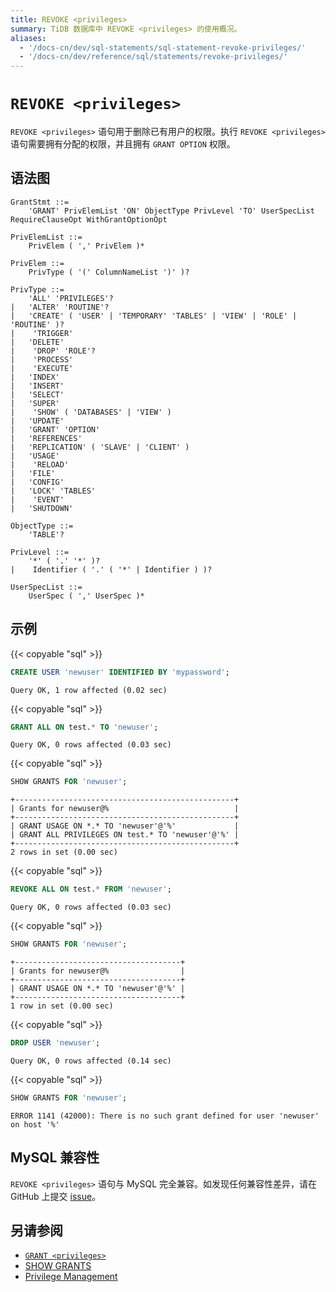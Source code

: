 ```yaml
---
title: REVOKE <privileges>
summary: TiDB 数据库中 REVOKE <privileges> 的使用概况。
aliases:
  - '/docs-cn/dev/sql-statements/sql-statement-revoke-privileges/'
  - '/docs-cn/dev/reference/sql/statements/revoke-privileges/'
---
```


# `REVOKE <privileges>`

`REVOKE <privileges>` 语句用于删除已有用户的权限。执行 `REVOKE <privileges>` 语句需要拥有分配的权限，并且拥有 `GRANT OPTION` 权限。

## 语法图

```ebnf+diagram
GrantStmt ::=
    'GRANT' PrivElemList 'ON' ObjectType PrivLevel 'TO' UserSpecList RequireClauseOpt WithGrantOptionOpt

PrivElemList ::=
    PrivElem ( ',' PrivElem )*

PrivElem ::=
    PrivType ( '(' ColumnNameList ')' )?

PrivType ::=
    'ALL' 'PRIVILEGES'?
|   'ALTER' 'ROUTINE'?
|   'CREATE' ( 'USER' | 'TEMPORARY' 'TABLES' | 'VIEW' | 'ROLE' | 'ROUTINE' )?
|    'TRIGGER'
|   'DELETE'
|    'DROP' 'ROLE'?
|    'PROCESS'
|    'EXECUTE'
|   'INDEX'
|   'INSERT'
|   'SELECT'
|   'SUPER'
|    'SHOW' ( 'DATABASES' | 'VIEW' )
|   'UPDATE'
|   'GRANT' 'OPTION'
|   'REFERENCES'
|   'REPLICATION' ( 'SLAVE' | 'CLIENT' )
|   'USAGE'
|    'RELOAD'
|   'FILE'
|   'CONFIG'
|   'LOCK' 'TABLES'
|    'EVENT'
|   'SHUTDOWN'

ObjectType ::=
    'TABLE'?

PrivLevel ::=
    '*' ( '.' '*' )?
|    Identifier ( '.' ( '*' | Identifier ) )?

UserSpecList ::=
    UserSpec ( ',' UserSpec )*
```

## 示例

{{< copyable "sql" >}}

```sql
CREATE USER 'newuser' IDENTIFIED BY 'mypassword';
```

```
Query OK, 1 row affected (0.02 sec)
```

{{< copyable "sql" >}}

```sql
GRANT ALL ON test.* TO 'newuser';
```

```
Query OK, 0 rows affected (0.03 sec)
```

{{< copyable "sql" >}}

```sql
SHOW GRANTS FOR 'newuser';
```

```
+-------------------------------------------------+
| Grants for newuser@%                            |
+-------------------------------------------------+
| GRANT USAGE ON *.* TO 'newuser'@'%'             |
| GRANT ALL PRIVILEGES ON test.* TO 'newuser'@'%' |
+-------------------------------------------------+
2 rows in set (0.00 sec)
```

{{< copyable "sql" >}}

```sql
REVOKE ALL ON test.* FROM 'newuser';
```

```
Query OK, 0 rows affected (0.03 sec)
```

{{< copyable "sql" >}}

```sql
SHOW GRANTS FOR 'newuser';
```

```
+-------------------------------------+
| Grants for newuser@%                |
+-------------------------------------+
| GRANT USAGE ON *.* TO 'newuser'@'%' |
+-------------------------------------+
1 row in set (0.00 sec)
```

{{< copyable "sql" >}}

```sql
DROP USER 'newuser';
```

```
Query OK, 0 rows affected (0.14 sec)
```

{{< copyable "sql" >}}

```sql
SHOW GRANTS FOR 'newuser';
```

```
ERROR 1141 (42000): There is no such grant defined for user 'newuser' on host '%'
```

## MySQL 兼容性

`REVOKE <privileges>` 语句与 MySQL 完全兼容。如发现任何兼容性差异，请在 GitHub 上提交 [issue](https://github.com/pingcap/tidb/issues/new/choose)。

## 另请参阅

* [`GRANT <privileges>`](/sql-statements/sql-statement-grant-privileges.md)
* [SHOW GRANTS](/sql-statements/sql-statement-show-grants.md)
* [Privilege Management](/privilege-management.md)
